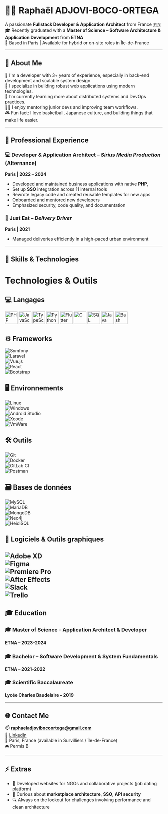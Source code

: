 # 👨‍💻 Raphaël ADJOVI-BOCO-ORTEGA

A passionate **Fullstack Developer & Application Architect** from France 🇫🇷  
🎓 Recently graduated with a **Master of Science – Software Architecture & Application Development** from **ETNA**  
📍 Based in Paris | Available for hybrid or on-site roles in Île-de-France

---

## 🚀 About Me

🔧 I'm a developer with 3+ years of experience, especially in back-end development and scalable system design.  
🎯 I specialize in building robust web applications using modern technologies.  
🌱 I’m currently learning more about distributed systems and DevOps practices.  
👨‍🏫 I enjoy mentoring junior devs and improving team workflows.  
🎮 Fun fact: I love basketball, Japanese culture, and building things that make life easier.

---

## 💼 Professional Experience

### 💻 Developer & Application Architect – *Sirius Media Production* (Alternance)  
**Paris | 2022 – 2024**  
- Developed and maintained business applications with native **PHP**,  
- Set up **SSO** integration across 11 internal tools  
- Rewrote legacy code and created reusable templates for new apps  
- Onboarded and mentored new developers  
- Emphasized security, code quality, and documentation

### 🛵 Just Eat – *Delivery Driver*  
**Paris | 2021**  
- Managed deliveries efficiently in a high-paced urban environment  

---

## 🧠 Skills & Technologies
# Technologies & Outils

## 💻 Langages
 <img
    src="https://cdn.jsdelivr.net/gh/devicons/devicon/icons/php/php-original.svg"
    title="PHP"
    width="40"
    height="40"
  />
  <img
    src="https://cdn.jsdelivr.net/gh/devicons/devicon/icons/javascript/javascript-original.svg"
    title="JavaScript"
    width="40"
    height="40"
  />
  <img
    src="https://cdn.jsdelivr.net/gh/devicons/devicon/icons/typescript/typescript-original.svg"
    title="TypeScript"
    width="40"
    height="40"
  />
  <img
    src="https://cdn.jsdelivr.net/gh/devicons/devicon/icons/python/python-original.svg"
    title="Python"
    width="40"
    height="40"
  />
  <img
    src="https://cdn.jsdelivr.net/gh/devicons/devicon/icons/flutter/flutter-original.svg"
    title="Flutter"
    width="40"
    height="40"
  />
  <img
    src="https://cdn.jsdelivr.net/gh/devicons/devicon/icons/c/c-original.svg"
    title="C"
    width="40"
    height="40"
  />
  <img
    src="https://cdn.jsdelivr.net/gh/devicons/devicon/icons/mysql/mysql-original.svg"
    title="SQL"
    width="40"
    height="40"
  />
  <img
    src="https://cdn.jsdelivr.net/gh/devicons/devicon/icons/java/java-original.svg"
    title="Java"
    width="40"
    height="40"
  />
  <img
    src="https://cdn.jsdelivr.net/gh/devicons/devicon/icons/bash/bash-original.svg"
    title="Bash"
    width="40"
    height="40"
  />

## ⚙️ Frameworks
![Symfony](https://cdn.jsdelivr.net/npm/simple-icons@v9/icons/symfony.svg)  
![Laravel](https://cdn.jsdelivr.net/npm/simple-icons@v9/icons/laravel.svg)  
![Vue.js](https://cdn.jsdelivr.net/npm/simple-icons@v9/icons/vue-dot-js.svg)  
![React](https://cdn.jsdelivr.net/npm/simple-icons@v9/icons/react.svg)  
![Bootstrap](https://cdn.jsdelivr.net/npm/simple-icons@v9/icons/bootstrap.svg)  

## 🖥️ Environnements
![Linux](https://cdn.jsdelivr.net/npm/simple-icons@v9/icons/linux.svg)  
![Windows](https://cdn.jsdelivr.net/npm/simple-icons@v9/icons/windows.svg)  
![Android Studio](https://cdn.jsdelivr.net/npm/simple-icons@v9/icons/androidstudio.svg)  
![Xcode](https://cdn.jsdelivr.net/npm/simple-icons@v9/icons/xcode.svg)  
![VmWare](https://cdn.jsdelivr.net/npm/simple-icons@v9/icons/vmware.svg)  

## 🛠️ Outils
![Git](https://cdn.jsdelivr.net/npm/simple-icons@v9/icons/git.svg)  
![Docker](https://cdn.jsdelivr.net/npm/simple-icons@v9/icons/docker.svg)  
![GitLab CI](https://cdn.jsdelivr.net/npm/simple-icons@v9/icons/gitlab.svg)  
![Postman](https://cdn.jsdelivr.net/npm/simple-icons@v9/icons/postman.svg)  

## 🗃️ Bases de données
![MySQL](https://cdn.jsdelivr.net/npm/simple-icons@v9/icons/mysql.svg)  
![MariaDB](https://cdn.jsdelivr.net/npm/simple-icons@v9/icons/mariadb.svg)  
![MongoDB](https://cdn.jsdelivr.net/npm/simple-icons@v9/icons/mongodb.svg)  
![Neo4j](https://cdn.jsdelivr.net/npm/simple-icons@v9/icons/neo4j.svg)  
![HeidiSQL](https://cdn.jsdelivr.net/npm/simple-icons@v9/icons/heidisql.svg) <!-- Note: HeidiSQL n’a pas d’icône officielle, tu peux remplacer -->

## 🎨 Logiciels & Outils graphiques
![Adobe XD](https://cdn.jsdelivr.net/npm/simple-icons@v9/icons/adobexd.svg)  
![Figma](https://cdn.jsdelivr.net/npm/simple-icons@v9/icons/figma.svg)  
![Premiere Pro](https://cdn.jsdelivr.net/npm/simple-icons@v9/icons/adobepremierepro.svg)  
![After Effects](https://cdn.jsdelivr.net/npm/simple-icons@v9/icons/adobeaftereffects.svg)  
![Slack](https://cdn.jsdelivr.net/npm/simple-icons@v9/icons/slack.svg)  
![Trello](https://cdn.jsdelivr.net/npm/simple-icons@v9/icons/trello.svg)
---


## 🎓 Education

### 🎓 Master of Science – Application Architect & Developer  
**ETNA – 2023–2024**

### 🎓 Bachelor – Software Development & System Fundamentals  
**ETNA – 2021–2022**

### 🎓 Scientific Baccalaureate  
**Lycée Charles Baudelaire – 2019**

---

## 🌐 Contact Me

📫 **raphaeladjovibocoortega@gmail.com**  
🔗 [LinkedIn](https://www.linkedin.com/in/adjovi-raphael/)  
📍 Paris, France (available in Survilliers / Île-de-France)  
🚘 Permis B

---

## ⚡ Extras

- 📁 Developed websites for NGOs and collaborative projects (job dating platform)
- 🧠 Curious about **marketplace architecture**, **SSO**, **API security**
- 🔍 Always on the lookout for challenges involving performance and clean architecture
